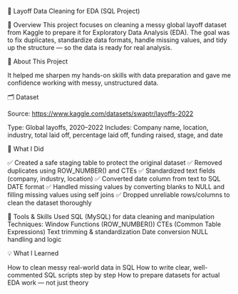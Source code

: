 
🧼 Layoff Data Cleaning for EDA (SQL Project)



📌 Overview
This project focuses on cleaning a messy global layoff dataset from Kaggle to prepare it for Exploratory Data Analysis (EDA).
The goal was to fix duplicates, standardize data formats, handle missing values, and tidy up the structure — so the data is ready for real analysis.

📁 About This Project

It helped me sharpen my hands-on skills with data preparation and gave me confidence working with messy, unstructured data.


🗂️ Dataset

Source: https://www.kaggle.com/datasets/swaptr/layoffs-2022

Type: Global layoffs, 2020–2022
Includes: Company name, location, industry, total laid off, percentage laid off, funding raised, stage, and date


🔧 What I Did

✅ Created a safe staging table to protect the original dataset
✅ Removed duplicates using ROW_NUMBER() and CTEs
✅ Standardized text fields (company, industry, location)
✅ Converted date column from text to SQL DATE format
✅ Handled missing values by converting blanks to NULL and filling missing values using self joins
✅ Dropped unreliable rows/columns to clean the dataset thoroughly


🧠 Tools & Skills Used
SQL (MySQL) for data cleaning and manipulation
Techniques:
Window Functions (ROW_NUMBER())
CTEs (Common Table Expressions)
Text trimming & standardization
Date conversion
NULL handling and logic



💡 What I Learned

How to clean messy real-world data in SQL
How to write clear, well-commented SQL scripts step by step
How to prepare datasets for actual EDA work — not just theory

